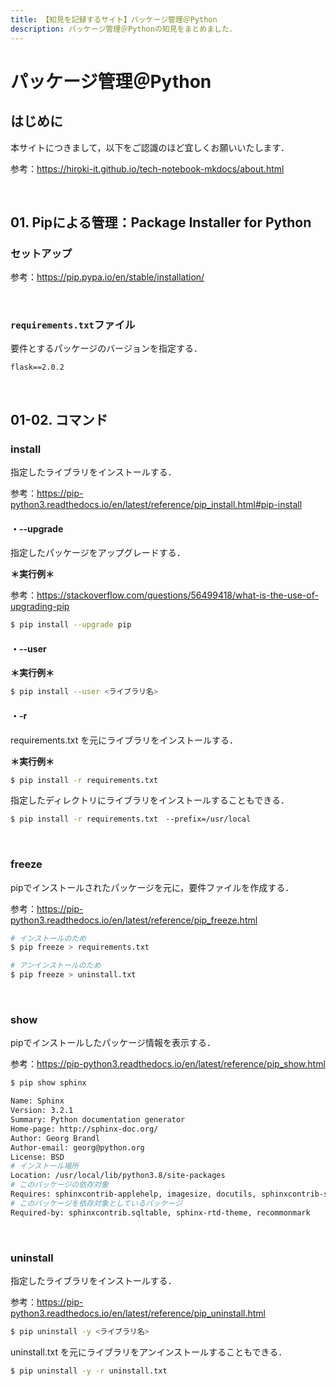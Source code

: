 ```yaml
---
title: 【知見を記録するサイト】パッケージ管理＠Python
description: パッケージ管理＠Pythonの知見をまとめました．
---
```


# パッケージ管理＠Python

## はじめに

本サイトにつきまして，以下をご認識のほど宜しくお願いいたします．

参考：https://hiroki-it.github.io/tech-notebook-mkdocs/about.html

<br>

## 01. Pipによる管理：Package Installer for Python

### セットアップ

参考：https://pip.pypa.io/en/stable/installation/

<br>

### ```requirements.txt```ファイル

要件とするパッケージのバージョンを指定する．

```
flask==2.0.2
```

<br>

## 01-02. コマンド

### install

指定したライブラリをインストールする．

参考：https://pip-python3.readthedocs.io/en/latest/reference/pip_install.html#pip-install

#### ・--upgrade

指定したパッケージをアップグレードする．


**＊実行例＊**

参考：https://stackoverflow.com/questions/56499418/what-is-the-use-of-upgrading-pip

```bash
$ pip install --upgrade pip
```

#### ・--user

**＊実行例＊**

```bash
$ pip install --user <ライブラリ名>
```

#### ・-r

requirements.txt を元にライブラリをインストールする．

**＊実行例＊**

```bash
$ pip install -r requirements.txt
```
指定したディレクトリにライブラリをインストールすることもできる．

```bash
$ pip install -r requirements.txt　--prefix=/usr/local
```

<br>

### freeze

pipでインストールされたパッケージを元に，要件ファイルを作成する．

参考：https://pip-python3.readthedocs.io/en/latest/reference/pip_freeze.html

```bash
# インストールのため
$ pip freeze > requirements.txt

# アンインストールのため
$ pip freeze > uninstall.txt
```

<br>

### show

pipでインストールしたパッケージ情報を表示する．

参考：https://pip-python3.readthedocs.io/en/latest/reference/pip_show.html

```bash
$ pip show sphinx

Name: Sphinx
Version: 3.2.1
Summary: Python documentation generator
Home-page: http://sphinx-doc.org/
Author: Georg Brandl
Author-email: georg@python.org
License: BSD
# インストール場所
Location: /usr/local/lib/python3.8/site-packages
# このパッケージの依存対象
Requires: sphinxcontrib-applehelp, imagesize, docutils, sphinxcontrib-serializinghtml, snowballstemmer, sphinxcontrib-htmlhelp, sphinxcontrib-devhelp, sphinxcontrib-jsmath, setuptools, packaging, Pygments, babel, alabaster, sphinxcontrib-qthelp, requests, Jinja2
# このパッケージを依存対象としているパッケージ
Required-by: sphinxcontrib.sqltable, sphinx-rtd-theme, recommonmark
```

<br>

### uninstall

指定したライブラリをインストールする．

参考：https://pip-python3.readthedocs.io/en/latest/reference/pip_uninstall.html

```bash
$ pip uninstall -y <ライブラリ名>
```

uninstall.txt を元にライブラリをアンインストールすることもできる．

```bash
$ pip uninstall -y -r uninstall.txt
```

<br>
